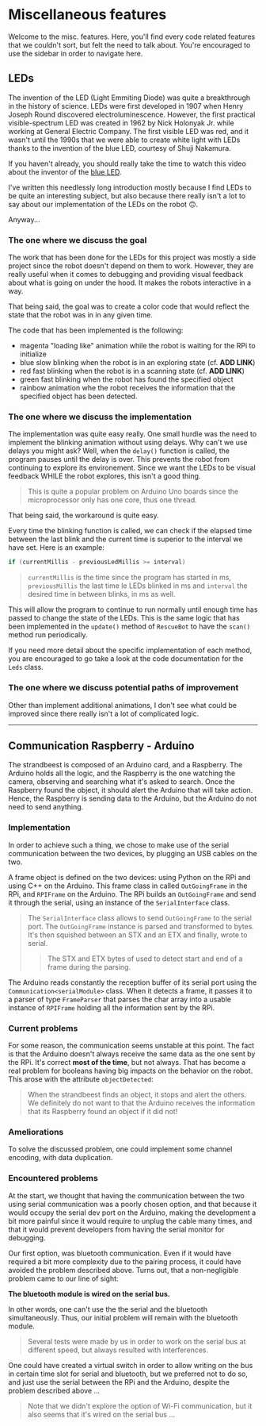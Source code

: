# Miscellaneous features

Welcome to the misc. features. Here, you'll find every code related
features that we couldn't sort, but felt the need to talk about.
You're encouraged to use the sidebar in order to navigate here.

## LEDs

The invention of the LED (Light Emmiting Diode) was quite a breakthrough in the history of science. LEDs were first developed in 1907 when Henry Joseph Round discovered electroluminescence. However, the first practical visible-spectrum LED was created in 1962 by Nick Holonyak Jr. while working at General Electric Company. The first visible LED was red, and it wasn't until the 1990s that we were able to create white light with LEDs thanks to the invention of the blue LED, courtesy of Shuji Nakamura.

If you haven't already, you should really take the time to watch this video about the inventor of the [blue LED](https://youtu.be/AF8d72mA41M?si=4Z5RsmfHclT4VkNN).

I've written this needlessly long introduction mostly because I find LEDs to be quite an interesting subject, but  also because there really isn't a lot to say about our implementation of the LEDs on the robot 🙃.

Anyway...

### The one where we discuss the goal

The work that has been done for the LEDs for this project was mostly a side project since the robot doesn't depend on them to work. However, they are really useful when it comes to debugging and providing visual feedback about what is going on under the hood. It makes the robots interactive in a way.

That being said, the goal was to create a color code that would reflect the state that the robot was in in any given time.

The code that has been implemented is the following:

 - magenta "loading like" animation while the robot is waiting for the RPi to initialize
 - blue slow blinking when the robot is in an exploring state (cf. **ADD LINK**)
 - red fast blinking when the robot is in a scanning state (cf. **ADD LINK**)
 - green fast blinking when the robot has found the specified object
 - rainbow animation whe the robot receives the information that the specified object has been detected.


### The one where we discuss the implementation

The implementation was quite easy really. One small hurdle was the need to implement the blinking animation without using delays. Why can't we use delays you might ask?
Well, when the `delay()` function is called, the program pauses until the delay is over. This prevents the robot from continuing to explore its environement. Since we want the LEDs to be visual feedback WHILE the robot explores, this isn't a good thing.

> This is quite a popular problem on Arduino Uno boards since the microprocessor only has one core, thus one thread.

That being said, the workaround is quite easy.

Every time the blinking function is called, we can check if the elapsed time between the last blink and the current time is superior to the interval we have set. Here is an example:

```cpp
if (currentMillis - previousLedMillis >= interval)
```

> `currentMillis` is the time since the program has started in ms, `previousMillis` the last time le LEDs blinked in ms and `interval` the desired time in between blinks, in ms as well. 

This will allow the program to continue to run normally until enough time has passed to change the state of the LEDs. This is the same logic that has been implemented in the `update()` method of `RescueBot` to have the `scan()` method run periodically.

If you need more detail about the specific implementation of each method, you are encouraged to go take a look at the code documentation for the `Leds` class. 

### The one where we discuss potential paths of improvement

Other than implement additional animations, I don't see what could be improved since there really isn't a lot of complicated logic. 

---

## Communication Raspberry - Arduino

The strandbeest is composed of an Arduino card, and a Raspberry. The
Arduino holds all the logic, and the Raspberry is the one watching
the camera, observing and searching what it's asked to search. Once
the Raspberry found the object, it should alert the Arduino that will
take action. Hence, the Raspberry is sending data to the Arduino, but
the Arduino do not need to send anything.

### Implementation

In order to achieve such a thing, we chose to make use of the serial
communication between the two devices, by plugging an USB cables on
the two.

A frame object is defined on the two devices: using Python on the RPi
and using C++ on the Arduino. This frame class in called
`OutGoingFrame` in the RPi, and `RPIFrame` on the Arduino. The RPi
builds an `OutGoingFrame` and send it through the serial, using an
instance of the `SerialInterface` class.

> The `SerialInterface` class allows to send `OutGoingFrame` to the
> serial port. The `OutGoingFrame` instance is parsed and transformed
> to bytes. It's then squished between an STX and an ETX and finally,
> wrote to serial.
>
> > The STX and ETX bytes of used to detect start and end of a frame
> > during the parsing.

The Arduino reads constantly the reception buffer of its serial port
using the `Communication<serialModule>` class. When it detects a
frame, it passes it to a parser of type `FrameParser` that parses
the char array into a usable instance of `RPIFrame` holding all the
information sent by the RPi.

### Current problems

For some reason, the communication seems unstable at this point. The
fact is that the Arduino doesn't always receive the same data as the
one sent by the RPi. It's correct __most of the time__, but not
always. That has become a real problem for booleans having big
impacts on the behavior on the robot. This arose with the attribute
`objectDetected`:

> When the strandbeest finds an object, it stops and alert the
> others. We definitely do not want to that the Arduino receives
> the information that its Raspberry found an object if it did not!

### Ameliorations

To solve the discussed problem, one could  implement some channel
encoding, with data duplication.

### Encountered problems

At the start, we thought that having the communication between the
two using serial communication was a poorly chosen option, and that
because it would occupy the serial dev port on the Arduino, making
the development a bit more painful since it would require to unplug
the cable many times, and that it would prevent developers from
having the serial monitor for debugging.

Our first option, was bluetooth communication. Even if it would
have required a bit more complexity due to the pairing process, it
could have avoided the problem described above. Turns out, that a
non-negligible problem came to our line of sight:

__The bluetooth module is wired on the serial bus.__

In other words, one can't use the the serial and the bluetooth
simultaneously. Thus, our initial problem will remain with the
bluetooth module.

> Several tests were made by us in order to work on the serial
> bus at different speed, but always resulted with interferences.

One could have created a virtual switch in order to allow writing
on the bus in certain time slot for serial and bluetooth, but we
preferred not to do so, and just use the serial between the RPi
and the Arduino, despite the problem described above ...

> Note that we didn't explore the option of Wi-Fi communication,
> but it also seems that it's wired on the serial bus ...
